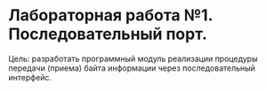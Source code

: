 # Лабораторная работа №1. Последовательный порт.

Цель: разработать  программный  модуль  реализации  процедуры  передачи (приема) байта информации через последовательный интерфейс.
